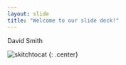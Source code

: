 ```yaml
---
layout: slide
title: "Welcome to our slide deck!"
---
```


David Smith

![skitchtocat](https://octodex.github.com/images/skitchtocat.png)
{: .center}
